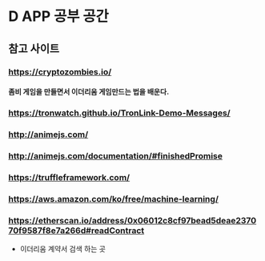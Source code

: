 # D APP 공부 공간
## 참고 사이트
### https://cryptozombies.io/
#### 좀비 게임을 만들면서 이더리움 게임만드는 법을 배운다.

### https://tronwatch.github.io/TronLink-Demo-Messages/
### http://animejs.com/
### http://animejs.com/documentation/#finishedPromise
### https://truffleframework.com/
### https://aws.amazon.com/ko/free/machine-learning/

### https://etherscan.io/address/0x06012c8cf97bead5deae237070f9587f8e7a266d#readContract
 - 이더리움 계약서 검색 하는 곳
<!--stackedit_data:
eyJoaXN0b3J5IjpbMzk5NjY1NDY0LC00OTYzOTAxOTRdfQ==
-->